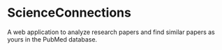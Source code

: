 # ScienceConnections
A web application to analyze research papers and find similar papers as yours in the PubMed database.
